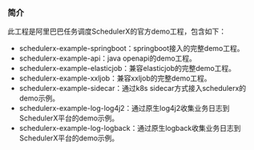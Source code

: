 ### 简介

此工程是阿里巴巴任务调度SchedulerX的官方demo工程，包含如下： 

* schedulerx-example-springboot：springboot接入的完整demo工程。
* schedulerx-example-api：java openapi的demo工程。
* schedulerx-example-elasticjob：兼容elasticjob的完整demo工程。
* schedulerx-example-xxljob：兼容xxljob的完整demo工程。
* schedulerx-example-sidecar：通过k8s sidecar方式接入schedulerx的demo示例。
* schedulerx-example-log-log4j2：通过原生log4j2收集业务日志到SchedulerX平台的demo示例。
* schedulerx-example-log-logback：通过原生logback收集业务日志到SchedulerX平台的demo示例。
